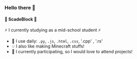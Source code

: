### Hello there 👋

#### 🧊 ScadeBlock 🧊

⚡ I currently studying as a mid-school student ⚡ 

- 📀 I use daily: `.py`, `.js`, `.html`, `.css`, '.cpp' , '.rs'
- 💡 I also like making Minecraft stuffs!
- 💬 I currently participating, so I would love to attend projects!
